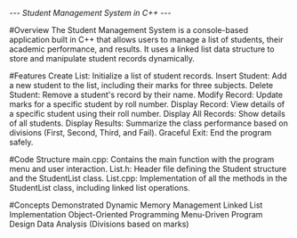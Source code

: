 *--- Student Management System in C++ ---*

#Overview
The Student Management System is a console-based application built in C++ that allows users to manage a list of students, their academic performance, and results. It uses a linked list data structure to store and manipulate student records dynamically.

#Features
Create List: Initialize a list of student records.
Insert Student: Add a new student to the list, including their marks for three subjects.
Delete Student: Remove a student's record by their name.
Modify Record: Update marks for a specific student by roll number.
Display Record: View details of a specific student using their roll number.
Display All Records: Show details of all students.
Display Results: Summarize the class performance based on divisions (First, Second, Third, and Fail).
Graceful Exit: End the program safely.

#Code Structure
main.cpp: Contains the main function with the program menu and user interaction.
List.h: Header file defining the Student structure and the StudentList class.
List.cpp: Implementation of all the methods in the StudentList class, including linked list operations.

#Concepts Demonstrated
Dynamic Memory Management
Linked List Implementation
Object-Oriented Programming
Menu-Driven Program Design
Data Analysis (Divisions based on marks)
